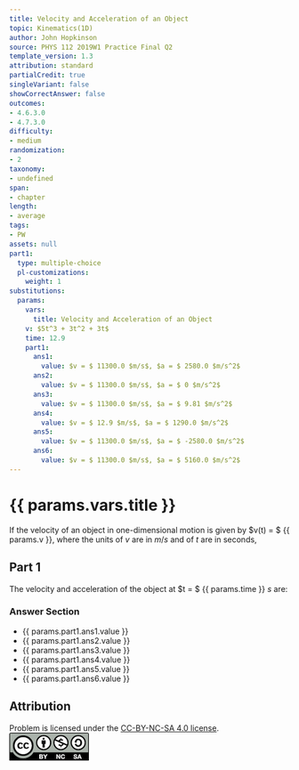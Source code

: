 ```yaml
---
title: Velocity and Acceleration of an Object
topic: Kinematics(1D)
author: John Hopkinson
source: PHYS 112 2019W1 Practice Final Q2
template_version: 1.3
attribution: standard
partialCredit: true
singleVariant: false
showCorrectAnswer: false
outcomes:
- 4.6.3.0
- 4.7.3.0
difficulty:
- medium
randomization:
- 2
taxonomy:
- undefined
span:
- chapter
length:
- average
tags:
- PW
assets: null
part1:
  type: multiple-choice
  pl-customizations:
    weight: 1
substitutions:
  params:
    vars:
      title: Velocity and Acceleration of an Object
    v: $5t^3 + 3t^2 + 3t$
    time: 12.9
    part1:
      ans1:
        value: $v = $ 11300.0 $m/s$, $a = $ 2580.0 $m/s^2$
      ans2:
        value: $v = $ 11300.0 $m/s$, $a = $ 0 $m/s^2$
      ans3:
        value: $v = $ 11300.0 $m/s$, $a = $ 9.81 $m/s^2$
      ans4:
        value: $v = $ 12.9 $m/s$, $a = $ 1290.0 $m/s^2$
      ans5:
        value: $v = $ 11300.0 $m/s$, $a = $ -2580.0 $m/s^2$
      ans6:
        value: $v = $ 11300.0 $m/s$, $a = $ 5160.0 $m/s^2$
---
```

# {{ params.vars.title }}
If the velocity of an object in one-dimensional motion is given by $v(t) = $ {{ params.v }}, where the units of $v$ are in $m/s$ and of $t$ are in seconds,

## Part 1

The velocity and acceleration of the object at $t = $ {{ params.time }} $s$ are:

### Answer Section

- {{ params.part1.ans1.value }}
- {{ params.part1.ans2.value }}
- {{ params.part1.ans3.value }}
- {{ params.part1.ans4.value }}
- {{ params.part1.ans5.value }}
- {{ params.part1.ans6.value }}

## Attribution

Problem is licensed under the [CC-BY-NC-SA 4.0 license](https://creativecommons.org/licenses/by-nc-sa/4.0/).<br> ![The Creative Commons 4.0 license requiring attribution-BY, non-commercial-NC, and share-alike-SA license.](https://raw.githubusercontent.com/firasm/bits/master/by-nc-sa.png)